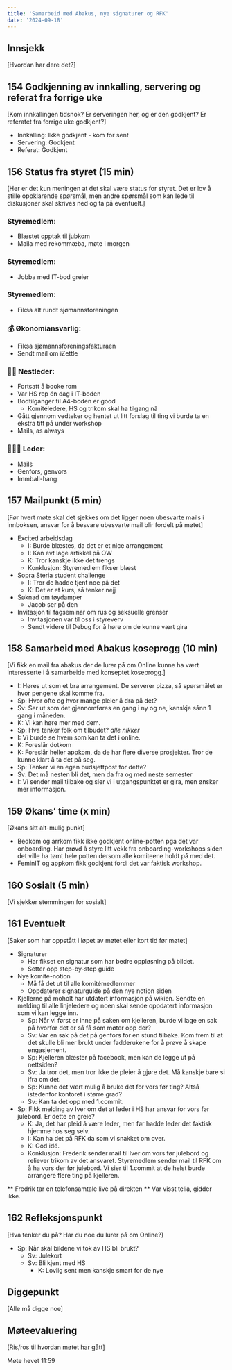 ```yaml
---
title: 'Samarbeid med Abakus, nye signaturer og RFK'
date: '2024-09-18'
---
```


## Innsjekk

[Hvordan har dere det?]

## 154 Godkjenning av innkalling, servering og referat fra forrige uke

[Kom innkallingen tidsnok? Er serveringen her, og er den godkjent? Er referatet fra forrige uke godkjent?]

- Innkalling: Ikke godkjent - kom for sent
- Servering: Godkjent
- Referat: Godkjent

## 156 Status fra styret (15 min)

[Her er det kun meningen at det skal være status for styret. Det er lov å stille oppklarende spørsmål, men andre spørsmål som kan lede til diskusjoner skal skrives ned og ta på eventuelt.]

### **Styremedlem**:

- Blæstet opptak til jubkom
- Maila med rekommæba, møte i morgen

### **Styremedlem**:

- Jobba med IT-bod greier

### **Styremedlem**:

- Fiksa alt rundt sjømannsforeningen

### **💰** Økonomiansvarlig:

- Fiksa sjømannsforeningsfakturaen
- Sendt mail om iZettle

### 👨🏼 Nestleder:

- Fortsatt å booke rom
- Var HS rep én dag i IT-boden
- Bodtilganger til A4-boden er good
    - Komitéledere, HS og trikom skal ha tilgang nå
- Gått gjennom vedteker og hentet ut litt forslag til ting vi burde ta en ekstra titt på under workshop
- Mails, as always

### 🧔🏼‍♂️ Leder:

- Mails
- Genfors, genvors
- Immball-hang

## 157 Mailpunkt (5 min)

[Før hvert møte skal det sjekkes om det ligger noen ubesvarte mails i innboksen, ansvar for å besvare ubesvarte mail blir fordelt på møtet]

- Excited arbeidsdag
    - I: Burde blæstes, da det er et nice arrangement
    - I: Kan evt lage artikkel på OW
    - K: Tror kanskje ikke det trengs
    - Konklusjon: Styremedlem fikser blæst
- Sopra Steria student challenge
    - I: Tror de hadde tjent noe på det
    - K: Det er et kurs, så tenker nejj
- Søknad om tøydamper
    - Jacob ser på den
- Invitasjon til fagseminar om rus og seksuelle grenser
    - Invitasjonen var til oss i styreverv
    - Sendt videre til Debug for å høre om de kunne vært gira

## 158 Samarbeid med Abakus koseprogg (10 min)

[Vi fikk en mail fra abakus der de lurer på om Online kunne ha vært interesserte i å samarbeide med konseptet koseprogg.]

- I: Høres ut som et bra arrangement. De serverer pizza, så spørsmålet er hvor pengene skal komme fra. 
- Sp: Hvor ofte og hvor mange pleier å dra på det? 
- Sv: Ser ut som det gjennomføres en gang i ny og ne, kanskje sånn 1 gang i måneden.
- K: Vi kan høre mer med dem. 
- Sp: Hva tenker folk om tilbudet? 
*alle nikker*
- I: Vi burde se hvem som kan ta det i online. 
- K: Foreslår dotkom
- K: Foreslår heller appkom, da de har flere diverse prosjekter. Tror de kunne klart å ta det på seg. 
- Sp: Tenker vi en egen budsjettpost for dette? 
- Sv: Det må nesten bli det, men da fra og med neste semester
- I: Vi sender mail tilbake og sier vi i utgangspunktet er gira, men ønsker mer informasjon.

## 159 Økans’ time (x min)

[Økans sitt alt-mulig punkt]

- Bedkom og arrkom fikk ikke godkjent online-potten pga det var onboarding. Har prøvd å styre litt vekk fra onboarding-workshops siden det ville ha tømt hele potten dersom alle komiteene holdt på med det.
- FeminIT og appkom fikk godkjent fordi det var faktisk workshop.

## 160 Sosialt (5 min)

[Vi sjekker stemmingen for sosialt]

## 161 Eventuelt

[Saker som har oppstått i løpet av møtet eller kort tid før møtet]

- Signaturer
    - Har fikset en signatur som har bedre oppløsning på bildet.
    - Setter opp step-by-step guide 
- Nye komité-notion
    - Må få det ut til alle komitémedlemmer
    - Oppdaterer signaturguide på den nye notion siden
- Kjellerne på moholt har utdatert informasjon på wikien. Sendte en melding til alle linjeledere og noen skal sende oppdatert informasjon som vi kan legge inn.
    - Sp: Når vi først er inne på saken om kjelleren, burde vi lage en sak på hvorfor det er så få som møter opp der?
    - Sv: Var en sak på det på genfors for en stund tilbake. Kom frem til at det skulle bli mer brukt under fadderukene for å prøve å skape engasjement.
    - Sp: Kjelleren blæster på facebook, men kan de legge ut på nettsiden?
    - Sv: Ja tror det, men tror ikke de pleier å gjøre det. Må kanskje bare si ifra om det.
    - Sp: Kunne det vært mulig å bruke det for vors før ting? Altså istedenfor kontoret i større grad?
    - Sv: Kan ta det opp med 1.commit.
- Sp: Fikk melding av Iver om det at leder i HS har ansvar for vors før julebord. Er dette en greie?
    - K: Ja, det har pleid å være leder, men før hadde leder det faktisk hjemme hos seg selv.
    - I: Kan ha det på RFK da som vi snakket om over.
    - K: God idé.
    - Konklusjon: Frederik sender mail til Iver om vors før julebord og reliever trikom av det ansvaret. Styremedlem sender mail til RFK om å ha vors der før julebord. Vi sier til 1.commit at de helst burde arrangere flere ting på kjelleren.

** Fredrik tar en telefonsamtale live på direkten **
Var visst telia, gidder ikke.

## 162 Refleksjonspunkt

[Hva tenker du på? Har du noe du lurer på om Online?]

- Sp: Når skal bildene vi tok av HS bli brukt?
    - Sv: Julekort
    - Sv: Bli kjent med HS
        - K: Lovlig sent men kanskje smart for de nye

## Diggepunkt

[Alle må digge noe]

## Møteevaluering

[Ris/ros til hvordan møtet har gått]

Møte hevet 11:59
